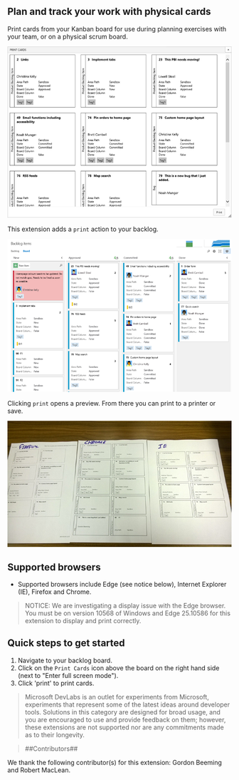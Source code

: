 ## Plan and track your work with physical cards ##

Print cards from your Kanban board for use during planning exercises with your team, or on a physical scrum board.

![Physical cards](images/image1.png)

This extension adds a `print` action to your backlog.

![Use your browser](images/image3.png)

Clicking `print` opens a preview. From there you can print to a printer or save. 

![Use your browser](images/image2.png)

## Supported browsers ##

- Supported browsers include Edge (see notice below), Internet Explorer (IE), Firefox and Chrome.

> NOTICE: We are investigating a display issue with the Edge browser. You must be on version 10568 of Windows and Edge 25.10586 for this extension to display and print correctly.

## Quick steps to get started ##

1. Navigate to your backlog board.
1. Click on the `Print Cards` icon above the board on the right hand side (next to "Enter full screen mode").
1. Click 'print' to print cards. 

> Microsoft DevLabs is an outlet for experiments from Microsoft, experiments that represent some of the latest ideas around developer tools. Solutions in this category are designed for broad usage, and you are encouraged to use and provide feedback on them; however, these extensions are not supported nor are any commitments made as to their longevity.

> ##Contributors##

We thank the following contributor(s) for this extension: Gordon Beeming and Robert MacLean.